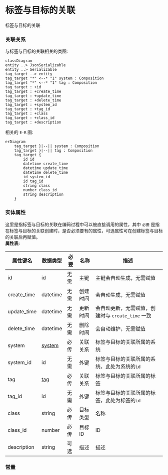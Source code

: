 # 标签与目标的关联  
标签与目标的关联




### 关联关系  


与标签与目标的关联相关的类图:  
```mermaid
classDiagram
entity ..> JsonSerializable
entity ..> Serializable
tag_target --> entity
tag_target "*" <--* "1" system : Composition  
tag_target "*" <--* "1" tag : Composition  
tag_target : +id  
tag_target : +create_time  
tag_target : +update_time  
tag_target : +delete_time  
tag_target : +system_id  
tag_target : +tag_id  
tag_target : +class  
tag_target : +class_id  
tag_target : +description  
```






相关的 `E-R` 图:  
```mermaid
erDiagram
    tag_target }|--|| system : Composition  
    tag_target }|--|| tag : Composition  
    tag_target {
        id id  
        datetime create_time  
        datetime update_time  
        datetime delete_time  
        id system_id  
        id tag_id  
        string class  
        number class_id  
        string description  
    }
```




### 实体属性

这里是指标签与目标的关联在编码过程中可以被直接调用的属性，其中 `必要` 是指在标签与目标的关联创建时，是否必须要有的属性，可选属性可在创建标签与目标的关联后再赋值。  
**属性表:**   

|属性键名|数据类型|必要|名称|描述|
|----|----|----|----|----|
|id|id|无需|主键|主键会自动生成，无需赋值|
|create_time|datetime|无需|创建时间|会自动生成，无需赋值|
|update_time|datetime|无需|更新时间|会自动更新，无需赋值，创建时与 `create_time` 一致|
|delete_time|datetime|无需|删除时间|会自动维护，无需赋值|
|system|[system](entity/system.md)|必传|关联关系|标签与目标的关联所属的系统|
|system_id|id|无需|外键|标签与目标的关联所属的系统，此处为系统的`id`|
|tag|[tag](entity/tag.md)|必传|关联关系|标签与目标的关联所属的标签|
|tag_id|id|无需|外键|标签与目标的关联所属的标签，此处为标签的`id`|
|class|string|必传|目标类型|名称|
|class_id|number|必传|目标ID|ID|
|description|string|可选|描述|描述|




### 常量




